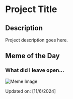 # Project Title

## Description

Project description goes here.

## Meme of the Day

### What did I leave open...
![Meme Image](https://i.redd.it/62eqmrb9duyd1.gif)

Updated on: [11/6/2024]